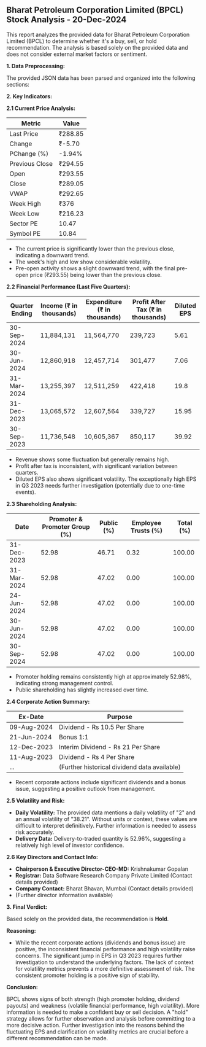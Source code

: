 ## Bharat Petroleum Corporation Limited (BPCL) Stock Analysis - 20-Dec-2024

This report analyzes the provided data for Bharat Petroleum Corporation Limited (BPCL) to determine whether it's a buy, sell, or hold recommendation.  The analysis is based solely on the provided data and does not consider external market factors or sentiment.

**1. Data Preprocessing:**

The provided JSON data has been parsed and organized into the following sections:

**2. Key Indicators:**

**2.1 Current Price Analysis:**

| Metric             | Value     |
|----------------------|-----------|
| Last Price          | ₹288.85   |
| Change              | ₹-5.70    |
| PChange (%)         | -1.94%    |
| Previous Close      | ₹294.55   |
| Open                | ₹293.55   |
| Close               | ₹289.05   |
| VWAP                | ₹292.65   |
| Week High           | ₹376      |
| Week Low            | ₹216.23   |
| Sector PE           | 10.47     |
| Symbol PE           | 10.84     |


* The current price is significantly lower than the previous close, indicating a downward trend.
* The week's high and low show considerable volatility.
* Pre-open activity shows a slight downward trend, with the final pre-open price (₹293.55) being lower than the previous close.


**2.2 Financial Performance (Last Five Quarters):**

| Quarter Ending     | Income (₹ in thousands) | Expenditure (₹ in thousands) | Profit After Tax (₹ in thousands) | Diluted EPS |
|----------------------|--------------------------|-----------------------------|---------------------------------|-------------|
| 30-Sep-2024         | 11,884,131                | 11,564,770                  | 239,723                           | 5.61        |
| 30-Jun-2024         | 12,860,918                | 12,457,714                  | 301,477                           | 7.06        |
| 31-Mar-2024         | 13,255,397                | 12,511,259                  | 422,418                           | 19.8        |
| 31-Dec-2023         | 13,065,572                | 12,607,564                  | 339,727                           | 15.95       |
| 30-Sep-2023         | 11,736,548                | 10,605,367                  | 850,117                           | 39.92       |

* Revenue shows some fluctuation but generally remains high.
* Profit after tax is inconsistent, with significant variation between quarters.
* Diluted EPS also shows significant volatility.  The exceptionally high EPS in Q3 2023 needs further investigation (potentially due to one-time events).


**2.3 Shareholding Analysis:**

| Date       | Promoter & Promoter Group (%) | Public (%) | Employee Trusts (%) | Total (%) |
|------------|-----------------------------|------------|--------------------|-----------|
| 31-Dec-2023 | 52.98                        | 46.71      | 0.32               | 100.00    |
| 31-Mar-2024 | 52.98                        | 47.02      | 0.00               | 100.00    |
| 24-Jun-2024 | 52.98                        | 47.02      | 0.00               | 100.00    |
| 30-Jun-2024 | 52.98                        | 47.02      | 0.00               | 100.00    |
| 30-Sep-2024 | 52.98                        | 47.02      | 0.00               | 100.00    |

* Promoter holding remains consistently high at approximately 52.98%, indicating strong management control.
* Public shareholding has slightly increased over time.


**2.4 Corporate Action Summary:**

| Ex-Date     | Purpose                                      |
|-------------|----------------------------------------------|
| 09-Aug-2024 | Dividend - Rs 10.5 Per Share                 |
| 21-Jun-2024 | Bonus 1:1                                    |
| 12-Dec-2023 | Interim Dividend - Rs 21 Per Share            |
| 11-Aug-2023 | Dividend - Rs 4 Per Share                     |
| ...         | (Further historical dividend data available) |

* Recent corporate actions include significant dividends and a bonus issue, suggesting a positive outlook from management.


**2.5 Volatility and Risk:**

* **Daily Volatility:**  The provided data mentions a daily volatility of "2" and an annual volatility of "38.21".  Without units or context, these values are difficult to interpret definitively.  Further information is needed to assess risk accurately.
* **Delivery Data:** Delivery-to-traded quantity is 52.96%, suggesting a relatively high level of investor confidence.


**2.6 Key Directors and Contact Info:**

* **Chairperson & Executive Director-CEO-MD:** Krishnakumar Gopalan
* **Registrar:** Data Software Research Company Private Limited (Contact details provided)
* **Company Contact:** Bharat Bhavan, Mumbai (Contact details provided)
* (Further director information available)


**3. Final Verdict:**

Based solely on the provided data, the recommendation is **Hold**.

**Reasoning:**

* While the recent corporate actions (dividends and bonus issue) are positive, the inconsistent financial performance and high volatility raise concerns.  The significant jump in EPS in Q3 2023 requires further investigation to understand the underlying factors.  The lack of context for volatility metrics prevents a more definitive assessment of risk.  The consistent promoter holding is a positive sign of stability.

**Conclusion:**

BPCL shows signs of both strength (high promoter holding, dividend payouts) and weakness (volatile financial performance, high volatility).  More information is needed to make a confident buy or sell decision.  A "hold" strategy allows for further observation and analysis before committing to a more decisive action.  Further investigation into the reasons behind the fluctuating EPS and clarification on volatility metrics are crucial before a different recommendation can be made.
